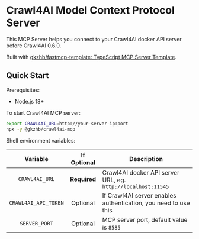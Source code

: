 # Crawl4AI Model Context Protocol Server

This MCP Server helps you connect to your Crawl4AI docker API server before Crawl4AI 0.6.0.

Built with [gkzhb/fastmcp-template: TypeScript MCP Server Template](https://github.com/gkzhb/fastmcp-template).

## Quick Start

Prerequisites:
- Node.js 18+

To start Crawl4AI MCP server:

```bash
export CRAWL4AI_URL=http://your-server-ip:port
npx -y @gkzhb/crawl4ai-mcp
```

Shell environment variables:

| Variable | If Optional | Description |
|:-:|:-:|---|
| `CRAWL4AI_URL` | **Required** | Crawl4AI docker API server URL, eg. `http://localhost:11545` |
| `CRAWL4AI_API_TOKEN` | Optional | If Crawl4AI server enables authentication, you need to use this |
| `SERVER_PORT` | Optional | MCP server port, default value is `8585` |
